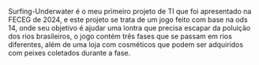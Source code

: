Surfing-Underwater é o meu primeiro projeto de TI que foi apresentado na FECEG de 2024,
e este projeto se trata de um jogo feito com base na ods 14, onde seu objetivo é ajudar 
uma lontra que precisa escapar da poluição dos rios brasileiros, o jogo contém três fases
que se passam em rios diferentes, além de uma loja com cosméticos que podem ser adquiridos 
com peixes coletados durante a fase.
